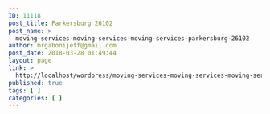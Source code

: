 ```yaml
---
ID: 11118
post_title: Parkersburg 26102
post_name: >
  moving-services-moving-services-moving-services-parkersburg-26102
author: mrgabonijeff@gmail.com
post_date: 2018-03-28 01:49:44
layout: page
link: >
  http://localhost/wordpress/moving-services-moving-services-moving-services-parkersburg-26102/
published: true
tags: [ ]
categories: [ ]
---
```

